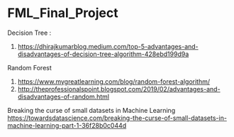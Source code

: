 # FML_Final_Project

Decision Tree :
   1. https://dhirajkumarblog.medium.com/top-5-advantages-and-disadvantages-of-decision-tree-algorithm-428ebd199d9a

Random Forest
  1. https://www.mygreatlearning.com/blog/random-forest-algorithm/
  2. http://theprofessionalspoint.blogspot.com/2019/02/advantages-and-disadvantages-of-random.html

Breaking the curse of small datasets in Machine Learning
https://towardsdatascience.com/breaking-the-curse-of-small-datasets-in-machine-learning-part-1-36f28b0c044d

